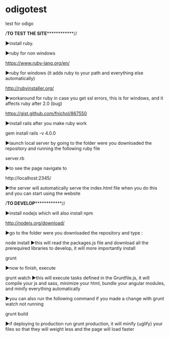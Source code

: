 # odigotest
test for odigo


/******************TO TEST THE SITE******************************//

►install ruby.

►ruby for non windows

https://www.ruby-lang.org/en/

►ruby for windows (it adds ruby to your path and everything else automatically)

http://rubyinstaller.org/

►workaround for ruby in case you get ssl errors, this is for windows, and it affects ruby after 2.0 (bug)

https://gist.github.com/fnichol/867550

►install rails after you make ruby work

gem install rails -v 4.0.0

►launch local server by going to the folder were you downloaded the repository and running the following ruby file

server.rb 

►to see the page navigate to 

http://localhost:2345/

►the server will automatically serve the index.html file when you do this and you can start using the website


/******************TO DEVELOP******************************//

►install nodejs which will also install npm

http://nodejs.org/download/

►go to the folder were you downloaded the repository and type :

node install
►this will read the packages.js file and download all the prerequired libraries to develop, it will more importantly install

grunt

►now to finish, execute 

grunt watch
►this will execute tasks defined in the Gruntfile.js, it will compile your js and sass, minimize your html, bundle your angular modules, and minify everything automatically

►you can also run the following command if you made a change with grunt watch not running

grunt build 

►if deploying to production run grunt production, it will minify (uglify) your files so that they will weight less and the page will load faster
